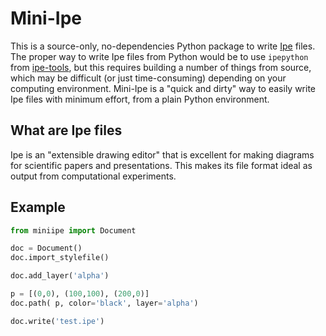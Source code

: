 # Mini-Ipe

This is a source-only, no-dependencies Python package to write [Ipe](http://ipe.otfried.org/) files.
The proper way to write Ipe files from Python would be to use `ipepython` from [ipe-tools](https://github.com/otfried/ipe-tools), but this requires building a number of things from source, which may be difficult (or just time-consuming) depending on your computing environment.
Mini-Ipe is a "quick and dirty" way to easily write Ipe files with minimum effort, from a plain Python environment.

## What are Ipe files

Ipe is an "extensible drawing editor" that is excellent for making diagrams for scientific papers and presentations.
This makes its file format ideal as output from computational experiments.

## Example
```python
from miniipe import Document

doc = Document()
doc.import_stylefile()

doc.add_layer('alpha')

p = [(0,0), (100,100), (200,0)]
doc.path( p, color='black', layer='alpha')

doc.write('test.ipe')
```